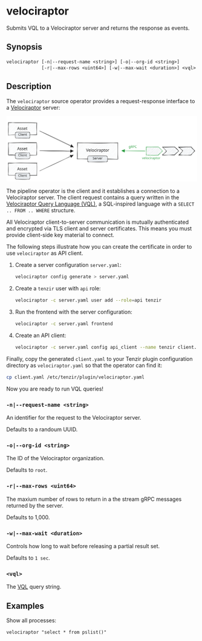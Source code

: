 # velociraptor

Submits VQL to a Velociraptor server and returns the response as events.

## Synopsis

```
velociraptor [-n|--request-name <string>] [-o|--org-id <string>]
             [-r|--max-rows <uint64>] [-w|--max-wait <duration>] <vql>
```

## Description

The `velociraptor` source operator provides a request-response interface to a
[Velociraptor](https://docs.velociraptor.app) server:

![Velociraptor](velociraptor.excalidraw.svg)

The pipeline operator is the client and it establishes a connection to a
Velociraptor server. The client request contains a query written in the
[Velociraptor Query Language (VQL)][vql], a SQL-inspired language with a `SELECT
.. FROM .. WHERE` structure.

[vql]: https://docs.velociraptor.app/docs/vql

All Velociraptor client-to-server communication is mutually authenticated and
encrypted via TLS client and server certificates. This means you must provide
client-side key material to connect.

The following steps illustrate how you can create the certificate in
order to use `velociraptor` as API client.

1. Create a server configuration `server.yaml`:
   ```bash
   velociraptor config generate > server.yaml
   ```

1. Create a `tenzir` user with `api` role:
   ```bash
   velociraptor -c server.yaml user add --role=api tenzir
   ```

1. Run the frontend with the server configuration:
   ```bash
   velociraptor -c server.yaml frontend
   ```

1. Create an API client:
   ```bash
   velociraptor -c server.yaml config api_client --name tenzir client.yaml
   ```

Finally, copy the generated `client.yaml` to your Tenzir plugin configuration
directory as `velociraptor.yaml` so that the operator can find it:

```bash
cp client.yaml /etc/tenzir/plugin/velociraptor.yaml
```

Now you are ready to run VQL queries!

### `-n|--request-name <string>`

An identifier for the request to the Velociraptor server.

Defaults to a randoum UUID.

### `-o|--org-id <string>`

The ID of the Velociraptor organization.

Defaults to `root`.

### `-r|--max-rows <uint64>`

The maxium number of rows to return in a the stream gRPC messages returned by
the server.

Defaults to 1,000.

### `-w|--max-wait <duration>`

Controls how long to wait before releasing a partial result set.

Defaults to `1 sec`.

### `<vql>`

The [VQL][vql] query string.

## Examples

Show all processes:

```
velociraptor "select * from pslist()"
```
